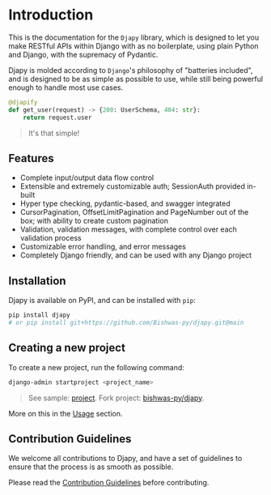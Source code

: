 # Introduction

This is the documentation for the `Djapy` library, which is designed to let you make RESTful APIs
within Django with as no boilerplate, using plain Python and Django, with the supremacy of Pydantic.

Djapy is molded according to `Django`'s philosophy of "batteries included", and is designed to
be as simple as possible to use, while still being powerful enough to handle most use cases.

```python
@djapify
def get_user(request) -> {200: UserSchema, 404: str}:
    return request.user
```

> It's that simple!

## Features

- Complete input/output data flow control
- Extensible and extremely customizable auth; SessionAuth provided in-built
- Hyper type checking, pydantic-based, and swagger integrated
- CursorPagination, OffsetLimitPagination and PageNumber out of the box; with ability to create custom pagination
- Validation, validation messages, with complete control over each validation process
- Customizable error handling, and error messages
- Completely Django friendly, and can be used with any Django project

## Installation

Djapy is available on PyPI, and can be installed with `pip`:

```bash
pip install djapy
# or pip install git+https://github.com/Bishwas-py/djapy.git@main
```

## Creating a new project

To create a new project, run the following command:

```bash
django-admin startproject <project_name>
```

> See sample: [project](https://github.com/Bishwas-py/djapy-todo).
> Fork project: [bishwas-py/djapy](https://github.com/Bishwas-py/djapy).

More on this in the [Usage](https://djapy.io/usage/) section.

## Contribution Guidelines

We welcome all contributions to Djapy, and have a set of guidelines to ensure that the process is as smooth as possible.

Please read the [Contribution Guidelines](https://djapy.io/contribution/) before contributing.
